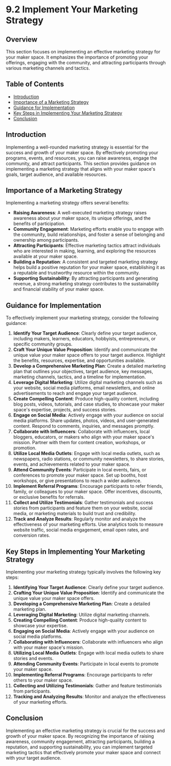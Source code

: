 # 9.2 Implement Your Marketing Strategy

## Overview
This section focuses on implementing an effective marketing strategy for your maker space. It emphasizes the importance of promoting your offerings, engaging with the community, and attracting participants through various marketing channels and tactics.

## Table of Contents
- [Introduction](#introduction)
- [Importance of a Marketing Strategy](#importance-of-a-marketing-strategy)
- [Guidance for Implementation](#guidance-for-implementation)
- [Key Steps in Implementing Your Marketing Strategy](#key-steps-in-implementing-your-marketing-strategy)
- [Conclusion](#conclusion)

## Introduction
Implementing a well-rounded marketing strategy is essential for the success and growth of your maker space. By effectively promoting your programs, events, and resources, you can raise awareness, engage the community, and attract participants. This section provides guidance on implementing a marketing strategy that aligns with your maker space's goals, target audience, and available resources.

## Importance of a Marketing Strategy
Implementing a marketing strategy offers several benefits:
- **Raising Awareness**: A well-executed marketing strategy raises awareness about your maker space, its unique offerings, and the benefits of participation.
- **Community Engagement**: Marketing efforts enable you to engage with the community, build relationships, and foster a sense of belonging and ownership among participants.
- **Attracting Participants**: Effective marketing tactics attract individuals who are interested in making, learning, and exploring the resources available at your maker space.
- **Building a Reputation**: A consistent and targeted marketing strategy helps build a positive reputation for your maker space, establishing it as a reputable and trustworthy resource within the community.
- **Supporting Sustainability**: By attracting participants and generating revenue, a strong marketing strategy contributes to the sustainability and financial stability of your maker space.

## Guidance for Implementation
To effectively implement your marketing strategy, consider the following guidance:
1. **Identify Your Target Audience**: Clearly define your target audience, including makers, learners, educators, hobbyists, entrepreneurs, or specific community groups.
2. **Craft Your Unique Value Proposition**: Identify and communicate the unique value your maker space offers to your target audience. Highlight the benefits, resources, expertise, and opportunities available.
3. **Develop a Comprehensive Marketing Plan**: Create a detailed marketing plan that outlines your objectives, target audience, key messages, marketing channels, tactics, and a timeline for implementation.
4. **Leverage Digital Marketing**: Utilize digital marketing channels such as your website, social media platforms, email newsletters, and online advertisements to reach and engage your target audience.
5. **Create Compelling Content**: Produce high-quality content, including blog posts, videos, tutorials, and case studies, to showcase your maker space's expertise, projects, and success stories.
6. **Engage on Social Media**: Actively engage with your audience on social media platforms. Share updates, photos, videos, and user-generated content. Respond to comments, inquiries, and messages promptly.
7. **Collaborate with Influencers**: Collaborate with influencers, local bloggers, educators, or makers who align with your maker space's mission. Partner with them for content creation, workshops, or promotion.
8. **Utilize Local Media Outlets**: Engage with local media outlets, such as newspapers, radio stations, or community newsletters, to share stories, events, and achievements related to your maker space.
9. **Attend Community Events**: Participate in local events, fairs, or conferences to promote your maker space. Set up booths, host workshops, or give presentations to reach a wider audience.
10. **Implement Referral Programs**: Encourage participants to refer friends, family, or colleagues to your maker space. Offer incentives, discounts, or exclusive benefits for referrals.
11. **Collect and Utilize Testimonials**: Gather testimonials and success stories from participants and feature them on your website, social media, or marketing materials to build trust and credibility.
12. **Track and Analyze Results**: Regularly monitor and analyze the effectiveness of your marketing efforts. Use analytics tools to measure website traffic, social media engagement, email open rates, and conversion rates.

## Key Steps in Implementing Your Marketing Strategy
Implementing your marketing strategy typically involves the following key steps:
1. **Identifying Your Target Audience**: Clearly define your target audience.
2. **Crafting Your Unique Value Proposition**: Identify and communicate the unique value your maker space offers.
3. **Developing a Comprehensive Marketing Plan**: Create a detailed marketing plan.
4. **Leveraging Digital Marketing**: Utilize digital marketing channels.
5. **Creating Compelling Content**: Produce high-quality content to showcase your expertise.
6. **Engaging on Social Media**: Actively engage with your audience on social media platforms.
7. **Collaborating with Influencers**: Collaborate with influencers who align with your maker space's mission.
8. **Utilizing Local Media Outlets**: Engage with local media outlets to share stories and events.
9. **Attending Community Events**: Participate in local events to promote your maker space.
10. **Implementing Referral Programs**: Encourage participants to refer others to your maker space.
11. **Collecting and Utilizing Testimonials**: Gather and feature testimonials from participants.
12. **Tracking and Analyzing Results**: Monitor and analyze the effectiveness of your marketing efforts.

## Conclusion
Implementing an effective marketing strategy is crucial for the success and growth of your maker space. By recognizing the importance of raising awareness, community engagement, attracting participants, building a reputation, and supporting sustainability, you can implement targeted marketing tactics that effectively promote your maker space and connect with your target audience.
